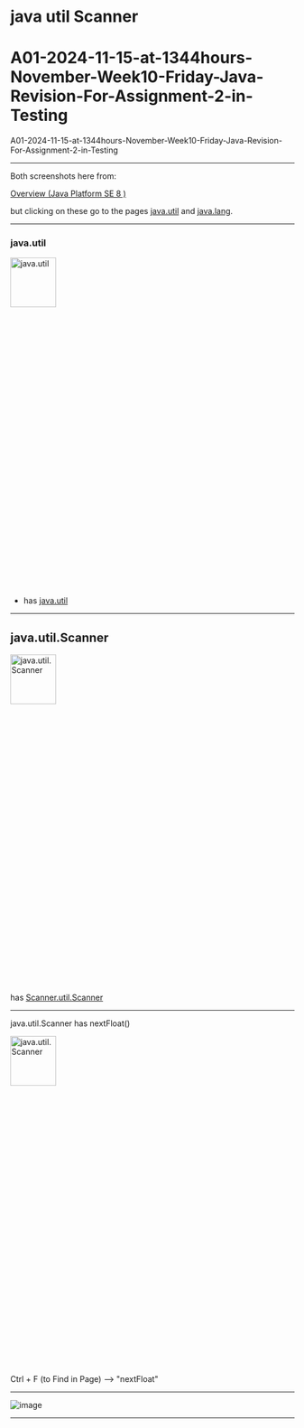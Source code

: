 # java util Scanner

# A01-2024-11-15-at-1344hours-November-Week10-Friday-Java-Revision-For-Assignment-2-in-Testing
A01-2024-11-15-at-1344hours-November-Week10-Friday-Java-Revision-For-Assignment-2-in-Testing

____

Both screenshots here from:

[Overview (Java Platform SE 8 )](https://docs.oracle.com/javase/8/docs/api/)

but clicking on these go to the pages [java.util](https://docs.oracle.com/javase/8/docs/api/java/util/package-summary.html) and [java.lang](https://docs.oracle.com/javase/8/docs/api/java/lang/package-summary.html).

____

### java.util

[<img src="https://github.com/user-attachments/assets/715cc905-3335-4218-bcc8-c8aabdb37a1d" width="40%" height="15%" alt="java.util">](https://docs.oracle.com/javase/8/docs/api/java/util/package-summary.html)

- has [java.util](https://docs.oracle.com/javase/8/docs/api/java/util/package-summary.html)

____

## java.util.Scanner

[<img src="https://github.com/user-attachments/assets/6a91c5e2-7479-4933-9072-8fd2f89b2e49" width="40%" height="15%" alt="java.util.Scanner">](https://docs.oracle.com/javase/8/docs/api/java/util/Scanner.html)

has [Scanner.util.Scanner](https://docs.oracle.com/javase/8/docs/api/java/util/Scanner.html)

____

java.util.Scanner has nextFloat()

[<img src="https://github.com/user-attachments/assets/27f78e7e-e24f-42c6-ac0d-ecef94349412" width="40%" height="15%" alt="java.util.Scanner">](https://docs.oracle.com/javase/8/docs/api/java/util/Scanner.html)

Ctrl + F (to Find in Page) --> "nextFloat"

____

![image](https://github.com/user-attachments/assets/302301b2-67c9-43e3-a42c-622f4ca9a244)

____

